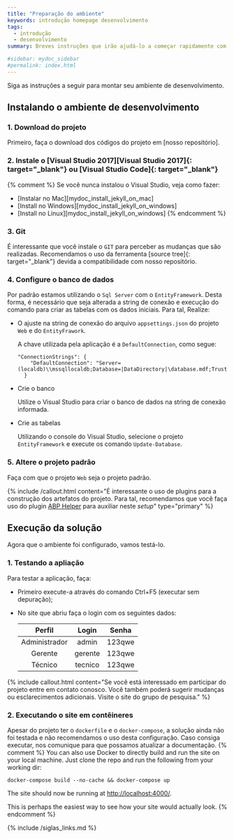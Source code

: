 ```yaml
---
title: "Preparação do ambiente"
keywords: introdução homepage desenvolvimento
tags: 
  - introdução
  - desenvolvimento
summary: Breves instruções que irão ajudá-lo a começar rapidamente com o {{site.nome_sistema}}. Os outros tópicos desta ajuda fornecem informações adicionais e detalhes sobre como trabalhar com outros aspectos desta aplicação.

#sidebar: mydoc_sidebar
#permalink: index.html
---
```



Siga as instruções a seguir para montar seu ambiente de desenvolvimento.



## Instalando o ambiente de desenvolvimento



### 1. Download do projeto

Primeiro, faça o download dos códigos do projeto em [nosso repositório]. 

### 2. Instale o [Visual Studio 2017][Visual Studio 2017]{: target="_blank"} ou [Visual Studio Code]{: target="_blank"}

{% comment %}
Se você nunca instalou o Visual Studio, veja como fazer:

* [Instalar no Mac][mydoc_install_jekyll_on_mac]
* [Install no Windows][mydoc_install_jekyll_on_windows]
* [Install no Linux][mydoc_install_jekyll_on_windows]
{% endcomment %}

### 3. Git

É interessante que você instale o `GIT` para perceber as mudanças que são realizadas. Recomendamos o uso da ferramenta [source tree]{: target="_blank"} devida a compatibilidade com nosso repositório.

### 4. Configure o banco de dados

Por padrão estamos utilizando o `Sql Server` com o `EntityFramework`. Desta forma, é necessário que seja alterada a string de conexão e execução do comando para criar as tabelas com os dados iniciais. Para tal, Realize:

* O ajuste na string de conexão do arquivo ``appsettings.json`` do projeto `Web` e do `EntityFrawork`.

  A chave utilizada pela aplicação é a `DefaultConnection`, como segue: 
  ```
  "ConnectionStrings": {
      "DefaultConnection": "Server=(localdb)\\mssqllocaldb;Database=|DataDirectory|\database.mdf;Trusted_Connection=True;MultipleActiveResultSets=true"
    }
  ```
* Crie o banco 

  Utilize o Visual Studio para criar o banco de dados na string de conexão informada.

* Crie as tabelas

  Utilizando o console do Visual Studio, selecione o projeto ``EntityFramework`` e execute os comando `Update-Database`.

### 5. Altere o projeto padrão

Faça com que o projeto `Web` seja o projeto padrão. 



{% include /callout.html content="É interessante o uso de plugins para a construção dos artefatos do projeto. Para tal, recomendamos que você faça uso do plugin <a target='_blank' href='https://github.com/sestek/ABPHelper'>ABP Helper</a> para auxiliar neste *setup*" type="primary" %} 



## Execução da solução

Agora que o ambiente foi configurado, vamos testá-lo.

### 1. Testando a apliação

Para testar a aplicação, faça:
- Primeiro execute-a através do comando Ctrl+F5 (executar sem depuração);
- No site que abriu faça o login com os seguintes dados:

  | Perfil      | Login   | Senha  |
  |:-----------:|:-------:|:------:|
  |Administrador| admin   | 123qwe |
  |Gerente      | gerente | 123qwe |
  |Técnico      | tecnico | 123qwe |

{% include callout.html content="Se você está interessado em participar do projeto entre em contato conosco. Você também poderá sugerir mudanças ou esclarecimentos adicionais. Visite o site do grupo de pesquisa." %}

### 2. Executando o site em contêineres

Apesar do projeto ter o `dockerfile` e o `docker-compose`, a solução ainda não foi testada e não recomendamos o uso desta configuração. Caso consiga executar, nos comunique para que possamos atualizar a documentação.
{% comment %}
You can also use Docker to directly build and run the site on your local machine. Just clone the repo and run the following from your working dir:
```
docker-compose build --no-cache && docker-compose up
```
The site should now be running at [http://localhost:4000/](http://localhost:4000/).

This is perhaps the easiest way to see how your site would actually look.
{% endcomment %}




{% include /siglas_links.md %}